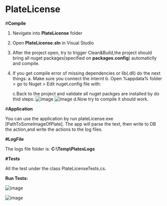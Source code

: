 # PlateLicense

#**Compile**

1. Nevigate into **PlateLicense** folder
2. Open **PlateLicense.sln** in Visual Studio
3. After the project open, try to trigger Clean&Build,the project should bring all nuget packages(specified on **packages.config**) automaticlly and compile.
4. If you get compile error of missing dependencies or lib(.dll) do the next things:
  a. Make sure you connect the internt 
  b. Open %appdata% folder > go to Nuget > Edit nuget.config file with:
  
    <?xml version="1.0" encoding="utf-8"?>
    <configuration>
      <packageSources>
        <add key="nuget.org" value="https://api.nuget.org/v3/index.json" protocolVersion="3" />
      </packageSources>
    </configuration>
    
   c.Back to the project and validate all nuget packges are installed by do thid steps:
    ![image](https://user-images.githubusercontent.com/88496990/128636342-3a1500b0-9c59-4630-a514-16d65eceae40.png)
    ![image](https://user-images.githubusercontent.com/88496990/128636393-d285bea5-631a-4bbb-8dd4-4bb0c24d0ed4.png)
   d.Now try to compile it should work.
   
 #**Application**
 
 You can use the application by run plateLicense.exe [PathToSomeImageOfPlate].
 The app will parse the text, then write to DB the action,and write the actions to the log files.
 
 **#LogFile**
 
 The logs file folder is: **C:\Temp\PlatesLogs**
 
 **#Tests**
 
 All the test under the class PlateLicenseTests.cs.
 
 **Run Tests:**
 
 ![image](https://user-images.githubusercontent.com/88496990/128636522-48ec9f21-b6e6-4dbe-af42-6140ae1b1d24.png)
 
![image](https://user-images.githubusercontent.com/88496990/128636546-8cb58ac4-1dde-426a-8923-642eb9ccc2f4.png)

    

    
